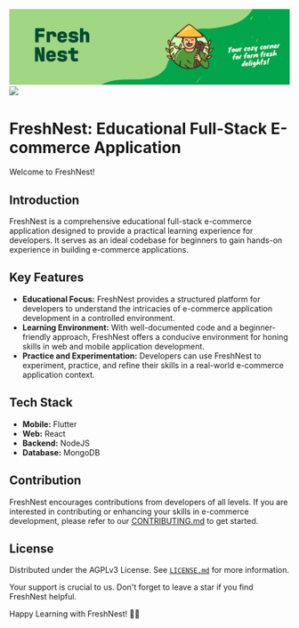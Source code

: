 <img src="./images/freshnest_banner.png" />
<img src="./images/github_banner.png">

# FreshNest: Educational Full-Stack E-commerce Application

Welcome to FreshNest!

## Introduction
FreshNest is a comprehensive educational full-stack e-commerce application designed to provide a practical learning experience for developers. It serves as an ideal codebase for beginners to gain hands-on experience in building e-commerce applications.

## Key Features
- **Educational Focus:** FreshNest provides a structured platform for developers to understand the intricacies of e-commerce application development in a controlled environment.
- **Learning Environment:** With well-documented code and a beginner-friendly approach, FreshNest offers a conducive environment for honing skills in web and mobile application development.
- **Practice and Experimentation:** Developers can use FreshNest to experiment, practice, and refine their skills in a real-world e-commerce application context.

## Tech Stack
- **Mobile:** Flutter
- **Web:** React
- **Backend:** NodeJS
- **Database:** MongoDB

## Contribution
FreshNest encourages contributions from developers of all levels. If you are interested in contributing or enhancing your skills in e-commerce development, please refer to our [CONTRIBUTING.md](./docs/CONTRIBUTING.md) to get started.

## License
Distributed under the AGPLv3 License. See [`LICENSE.md`](./LICENSE) for more information.

Your support is crucial to us. Don't forget to leave a star if you find FreshNest helpful.

Happy Learning with FreshNest! 🌱🚀
